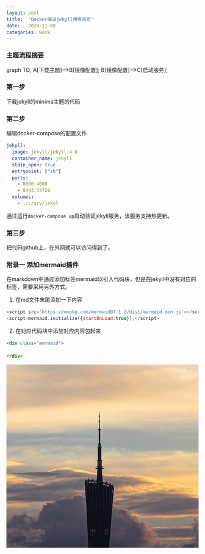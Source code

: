 ```yaml
---
layout: post
title:  "Docker编译jekyll博客网页"
date:   2020-11-08
categories: work
---
```

### 主题流程摘要
<div class="mermaid">
graph TD;
    A[下载主题]-->B[镜像配置];
    B[镜像配置]-->C[启动服务];
</div>

### 第一步

下载jekyll的minima主题的代码

### 第二步

编辑docker-compose的配置文件

```yml
jekyll:
  image: jekyll/jekyll:4.0
  container_name: jekyll
  stdin_open: true
  entrypoint: ["sh"]
  ports:
    - 8080:4000
    - 8443:35729
  volumes:
    - ./:/srv/jekyl
```

通过运行`docker-compose up`启动验证jekyll服务，该服务支持热更新。


### 第三步

把代码github上，在外网就可以访问得到了。

### 附录一 添加mermaid插件

在markdown中通过添加标签mermaid以引入代码块，但是在jekyll中没有对应的标签，需要采用另外方式。

1. 在md文件末尾添加一下内容

```javascript
<script src='https://unpkg.com/mermaid@7.1.2/dist/mermaid.min.js'></script>
<script>mermaid.initialize({startOnLoad:true});</script>
```

2. 在对应代码块中添加对应内容包起来

```html
<div class="mermaid">

</div>
```


![img](/assets/ljh.png)

<script src='https://unpkg.com/mermaid@7.1.2/dist/mermaid.min.js'></script>
<script>mermaid.initialize({startOnLoad:true});</script>